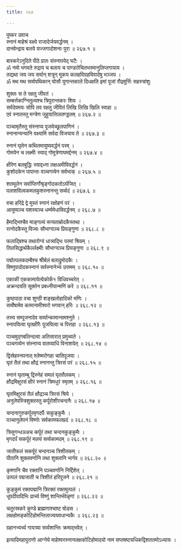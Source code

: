 ```yaml
---
title: २६७

---
```

पुष्कर उवाच  
स्नानं माहेश्रं वक्ष्ये राजादेर्जयवर्द्धनम् ।  
दानवेन्द्राय बलये यज्जगादोशनाः पुरा ॥ २६७.१ ॥  
  
बास्करेऽनुदिते पीठे प्रातः संस्नापयेद्‌ घटैः ।  
ॐ नमो भगवते रुद्राय च बलाय च पाण्डरोचितभस्मानुलिप्तगायाय ।  
तद्यथा जय जय सर्वान् शत्रून् मूकय कलहविग्रहविवादेषु भञ्जय ।  
ॐ मथ मथ सर्व्वपथिकान् योसौ युगान्तकाले दिधक्षति इमां पूजां रौद्रमूर्त्तिः सहस्त्रांशुः  
  
शुक्लः स ते रक्षतु जीवतं ।  
सम्बर्त्तकाग्नितुल्यश्च त्रिपुरान्तकरः शिवः ।  
सर्वदेवमयः सोपि तव रक्षतु जीवितं लिखि लिखि खिलि स्वाहा ॥  
एवं स्नातस्तु मन्त्रेण जुहुयात्तिलतण्ड्डलम् ॥ २६७.२ ॥  
  
पञ्चामृतैस्तु संस्नाप्य पूजयेच्छूलपाणिनं ।  
स्नानान्यन्यानि वक्ष्यामि सर्वदा विजयाय ते ॥ २६७.३ ॥  
  
स्नानं घृतेन कथितमायुष्यवर्द्धनं परम् ।  
गोमयेन च लक्ष्मीः स्याद् गोमूत्रेणाघमर्द्दनम् ॥ २६७.४ ॥  
  
क्षीरेण बलबुद्धिः स्याद्दध्ना लक्षअमीविवर्द्धनं ।  
कुशोदकेन पापान्तः वञ्चगव्येन सर्वभाक् ॥ २६७.५ ॥  
  
शतमूलेन सर्वाप्तिर्गोश्रृङ्गोदकतोऽर्घजित् ।  
पलाशविल्वकमलकुशस्नानन्तु सर्व्वदं ॥ २६७.६ ॥  
  
वचा हरिद्रे द्वे मुस्तं स्नानं रक्षोहणं परं ।  
आयुष्यञ्च यशस्यञ्च धर्म्ममेधाविवर्द्धनम् ॥ २६८.७ ॥  
  
हैमाद्भिश्चैव माङ्गल्यं रूप्यताम्रोदकैस्तथा ।  
रत्नोदकैस्तु विज्यः सौभाग्यञ्च प्रियङ्गुणा ॥ २६८.८ ॥  
  
फलाद्बिश्च तथारोग्यं धात्र्यद्भिः परमां श्रियम् ।  
तिलसिद्धार्थकैर्ल्लक्ष्मीः सौभाग्यञ्च प्रियङ्गुणा ॥ २६८.९ ॥  
  
पद्मोत्पलकदम्बैश्च श्रीर्बलं बलाद्रुमोदकैः ।  
विष्णुपादोदकस्नानं सर्वस्नानेभ्य उत्तमम् ॥ २६८.१० ॥  
  
एकाकी एककामायेत्येकोर्कं१ विधिवच्चरेत् ।  
अक्रन्दयति सूक्तेन प्रबध्नीयान्मणिं करे ॥ २६८.११ ॥  
  
कुष्ठपाठा वचा शुण्ठी शङ्खलोहादिको मणिः ।  
सर्व्वेषामेव कामानामीश्वरो भगवान् हरिः ॥ २६८.१२ ॥  
  
तस्य सम्पूजनादेव सर्व्वान्कामान्समश्नुते ।  
स्नापयित्वा घृतक्षीरैः पूजयित्वा च पित्तहा ॥ २६८.१३ ॥  
  
पञ्चमुद्‌गबलिन्दत्वा अतिसारात् प्रमुच्यते ।  
पञ्चगव्येन संस्नाप्य वातव्याधिं विनाशयेत् ॥ २६८.१४ ॥  
  
द्विस्रेहस्नपनात् श्लेष्मरोगहा चातिपूजया ।  
घृतं तैलं तथा क्षौद्रं स्नानन्तु त्रिरसं परं ॥ २६८.१५ ॥  
  
स्नानं घृताम्बु द्विस्नेहं समलं घृततैलकम् ।  
क्षौद्रमिक्षुरसं क्षीरं स्नानं त्रिमधुरं स्मृतम् ॥ २६८.१६ ॥  
  
घृतमिक्षुरसं तैलं क्षौद्रञ्च त्रिरसं श्रिये ।  
अनुलेपस्त्रिशुक्लस्तु कर्पूरोशीरचन्दनैः ॥ २६८.१७ ॥  
  
चन्दनागुरुकर्पूरमृगदर्पैः सकुङ्कुमैः ।  
पञ्चानुलेपनं विष्णोः सर्वकामफलप्रदं ॥ २६८.१८ ॥  
  
त्रिसुगन्धञअच कर्पूरं तथा चन्दनकुङ्कुमैः ।  
मृगदर्पं सकर्पूरं मलयं सर्व्वकामदम् ॥ २६८.१९ ॥  
  
जातीफलं सकर्पूरं चन्दनञ्च त्रिशीतकम् ।  
पीतानि शुक्लवर्णानि तथा शुक्लानि भार्गव ॥ २६८.२० ॥  
  
कृष्णानि चैव रक्तानि पञ्चवर्णानि निर्द्दिशेत् ।  
उत्पलं पद्मजाती च त्रिशीतं हरिपूजने ॥ २६८.२१ ॥  
  
कुङ्कुमं रक्तपद्मानि त्रिरक्तं रक्तमुत्पलं ।  
धूपदीपादिभिः प्रार्च्य विष्णुं शान्तिर्भवेन्नृणां ॥ २६८.२२ ॥  
  
चतुरस्रकरे कुण्डे ब्राह्मणाश्चाष्ट षोडस ।  
लक्षहोमङ्कोटिहोमन्तिलाज्ययवधान्यकैः ॥ २६८.२३ ॥  
  
ग्रहानभ्यर्च्य गायत्र्या सर्व्वशान्तिः क्रमाद्भवेत् ।  
  
इत्यादिमहापुराणो आग्नेये माहेश्वरस्नानलक्षकोटिहोमादयो नाम सप्तषष्ट्यधिकद्विशततमोऽध्यायः ।